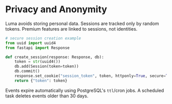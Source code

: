 # Privacy and Anonymity

Luma avoids storing personal data. Sessions are tracked only by random tokens.
Premium features are linked to sessions, not identities.

```python
# secure session creation example
from uuid import uuid4
from fastapi import Response

def create_session(response: Response, db):
    token = str(uuid4())
    db.add(Session(token=token))
    db.commit()
    response.set_cookie("session_token", token, httponly=True, secure=True)
    return {"token": token}
```

Events expire automatically using PostgreSQL's `ttl`/cron jobs.
A scheduled task deletes events older than 30 days.
